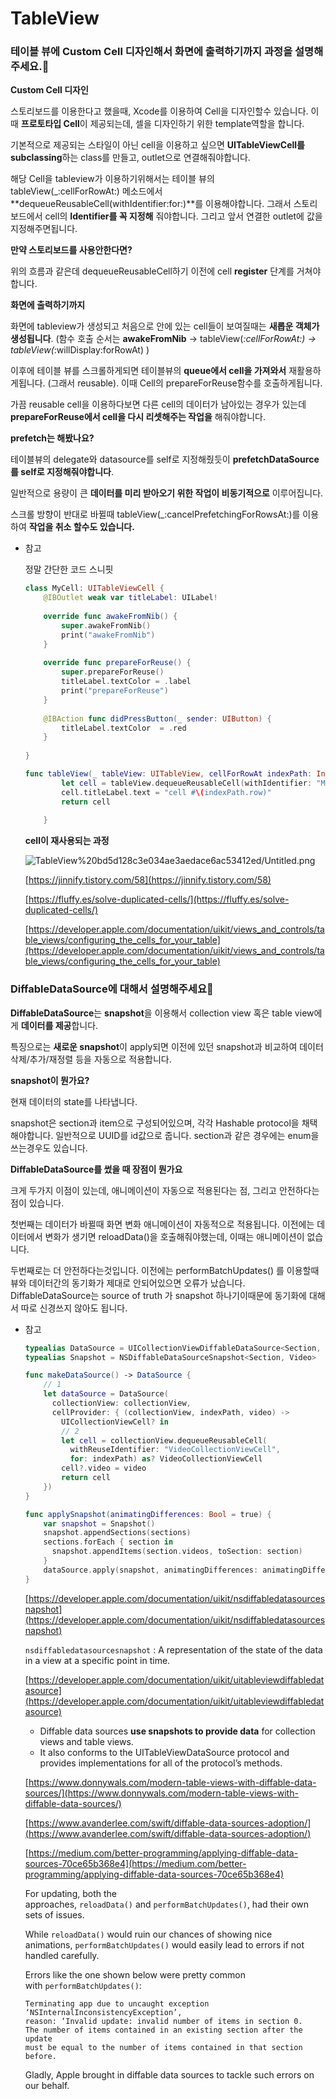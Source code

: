 # TableView

### **테이블 뷰에 Custom Cell 디자인해서 화면에 출력하기까지 과정을 설명해주세요.**🌟

**Custom Cell 디자인**

스토리보드를 이용한다고 했을때, Xcode를 이용하여 Cell을 디자인할수 있습니다. 이때 **프로토타입 Cell**이 제공되는데, 셀을 디자인하기 위한 template역할을 합니다.

기본적으로 제공되는 스타일이 아닌 cell을 이용하고 싶으면 **UITableViewCell를 subclassing**하는 class를 만들고, outlet으로 연결해줘야합니다.

해당 Cell을 tableview가 이용하기위해서는 테이블 뷰의 tableView(_:cellForRowAt:) 메소드에서 **dequeueReusableCell(withIdentifier:for:)**를 이용해야합니다. 그래서 스토리보드에서 cell의 **Identifier를 꼭 지정해** 줘야합니다. 그리고 앞서 연결한 outlet에 값을 지정해주면됩니다.

**만약 스토리보드를 사용안한다면?**

위의 흐름과 같은데 dequeueReusableCell하기 이전에 cell **register** 단계를 거쳐야합니다. 

**화면에 출력하기까지**

화면에 tableview가 생성되고 처음으로 안에 있는 cell들이 보여질때는 **새롭운 객체가 생성됩니다**.  (함수 호출 순서는 **awakeFromNib** → tableView(_:cellForRowAt:) → tableView(_:willDisplay:forRowAt) )  

이후에 테이블 뷰를 스크롤하게되면 테이블뷰의 **queue에서 cell을 가져와서** 재활용하게됩니다. (그래서 reusable). 이때 Cell의 prepareForReuse함수를 호출하게됩니다.

가끔 reusable cell을 이용하다보면 다른 cell의 데이터가 남아있는 경우가 있는데 **prepareForReuse에서 cell을 다시 리셋해주는 작업을** 해줘야합니다.

**prefetch는 해봤나요?**

테이블뷰의 delegate와 datasource를 self로 지정해줬듯이 **prefetchDataSource를 self로 지정해줘야합니다**.

일반적으로 용량이 큰 **데이터를 미리 받아오기 위한 작업이 비동기적으로** 이루어집니다.

스크롤 방향이 반대로 바뀔때 tableView(_:cancelPrefetchingForRowsAt:)를 이용하여 **작업을 취소 할수도 있습니다.**

- 참고

    정말 간단한 코드 스니핏

    ```swift
    class MyCell: UITableViewCell {
        @IBOutlet weak var titleLabel: UILabel!
        
        override func awakeFromNib() {
            super.awakeFromNib()
            print("awakeFromNib")
        }
        
        override func prepareForReuse() {
            super.prepareForReuse()
            titleLabel.textColor = .label
            print("prepareForReuse")
        }
        
        @IBAction func didPressButton(_ sender: UIButton) {
            titleLabel.textColor  = .red
        }
        
    }
    ```

    ```swift
    func tableView(_ tableView: UITableView, cellForRowAt indexPath: IndexPath) -> UITableViewCell {
            let cell = tableView.dequeueReusableCell(withIdentifier: "MyCell", for: indexPath) as! MyCell
            cell.titleLabel.text = "cell #\(indexPath.row)"
            return cell
            
        }
    ```

    **cell이 재사용되는 과정**

    ![TableView%20bd5d128c3e034ae3aedace6ac53412ed/Untitled.png](TableView%20bd5d128c3e034ae3aedace6ac53412ed/Untitled.png)

    [https://jinnify.tistory.com/58](https://jinnify.tistory.com/58)

    [https://fluffy.es/solve-duplicated-cells/](https://fluffy.es/solve-duplicated-cells/)

    [https://developer.apple.com/documentation/uikit/views_and_controls/table_views/configuring_the_cells_for_your_table](https://developer.apple.com/documentation/uikit/views_and_controls/table_views/configuring_the_cells_for_your_table)

### **DiffableDataSource에 대해서 설명해주세요**🌟

**DiffableDataSource**는 **snapshot**을 이용해서 collection view 혹은 table view에게 **데이터를 제공**합니다.

특징으로는 **새로운 snapshot**이 apply되면 이전에 있던 snapshot과 비교하여 데이터 삭제/추가/재정렬 등을 자동으로 적용합니다.

**snapshot이 뭔가요?**

현재 데이터의 state를 나타냅니다.

snapshot은 section과 item으로 구성되어있으며, 각각 Hashable protocol을 채택해야합니다. 일반적으로 UUID를 id값으로 줍니다. section과 같은 경우에는 enum을 쓰는경우도 있습니다.

**DiffableDataSource를 썼을 때 장점이 뭔가요**

크게 두가지 이점이 있는데, 애니메이션이 자동으로 적용된다는 점, 그리고 안전하다는점이 있습니다.

첫번째는 데이터가 바뀔때 화면 변화 애니메이션이 자동적으로 적용됩니다. 이전에는 데이터에서 변화가 생기면 reloadData()을 호출해줘야했는데, 이때는 애니메이션이 없습니다.

두번째로는 더 안전하다는것입니다. 이전에는 performBatchUpdates() 를 이용할때 뷰와 데이터간의 동기화가 제대로 안되어있으면 오류가 났습니다. DiffableDataSource는 source of truth 가 snapshot 하나기이때문에 동기화에 대해서 따로 신경쓰지 않아도 됩니다.

- 참고

    ```swift
    typealias DataSource = UICollectionViewDiffableDataSource<Section, Video>
    typealias Snapshot = NSDiffableDataSourceSnapshot<Section, Video>

    func makeDataSource() -> DataSource {
        // 1
        let dataSource = DataSource(
          collectionView: collectionView,
          cellProvider: { (collectionView, indexPath, video) ->
            UICollectionViewCell? in
            // 2
            let cell = collectionView.dequeueReusableCell(
              withReuseIdentifier: "VideoCollectionViewCell",
              for: indexPath) as? VideoCollectionViewCell
            cell?.video = video
            return cell
        })
    }

    func applySnapshot(animatingDifferences: Bool = true) {
        var snapshot = Snapshot()
        snapshot.appendSections(sections)
        sections.forEach { section in
          snapshot.appendItems(section.videos, toSection: section)
        }
        dataSource.apply(snapshot, animatingDifferences: animatingDifferences)
    }
    ```

    [https://developer.apple.com/documentation/uikit/nsdiffabledatasourcesnapshot](https://developer.apple.com/documentation/uikit/nsdiffabledatasourcesnapshot)

    `nsdiffabledatasourcesnapshot` : A representation of the state of the data in a view at a specific point in time.

    [https://developer.apple.com/documentation/uikit/uitableviewdiffabledatasource](https://developer.apple.com/documentation/uikit/uitableviewdiffabledatasource)

    - Diffable data sources **use snapshots to provide data** for collection views and table views.
    - It also conforms to the UITableViewDataSource protocol and provides implementations for all of the protocol’s methods.

    [https://www.donnywals.com/modern-table-views-with-diffable-data-sources/](https://www.donnywals.com/modern-table-views-with-diffable-data-sources/)

    [https://www.avanderlee.com/swift/diffable-data-sources-adoption/](https://www.avanderlee.com/swift/diffable-data-sources-adoption/)

    [https://medium.com/better-programming/applying-diffable-data-sources-70ce65b368e4](https://medium.com/better-programming/applying-diffable-data-sources-70ce65b368e4)

    For updating, both the approaches, `reloadData()` and `performBatchUpdates()`, had their own sets of issues.

    While `reloadData()` would ruin our chances of showing nice animations, `performBatchUpdates()` would easily lead to errors if not handled carefully.

    Errors like the one shown below were pretty common with `performBatchUpdates()`:

    ```
    Terminating app due to uncaught exception ‘NSInternalInconsistencyException’,
    reason: ‘Invalid update: invalid number of items in section 0.
    The number of items contained in an existing section after the update 
    must be equal to the number of items contained in that section before.
    ```

    Gladly, Apple brought in diffable data sources to tackle such errors on our behalf.